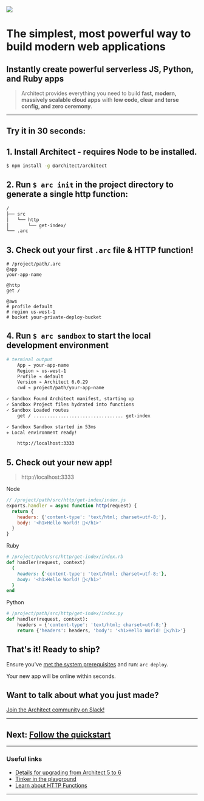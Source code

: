 <img src="/_static/architect-logo-500b@2x.png" id=main-logo>

# The simplest, most powerful way to build modern web applications

## Instantly create powerful serverless JS, Python, and Ruby apps

> Architect provides everything you need to build **fast, modern, massively scalable cloud apps** with **low code, clear and terse config, and zero ceremony**.

---

## Try it in 30 seconds:

## 1. Install Architect - requires Node to be installed.

```bash
$ npm install -g @architect/architect
```

## 2. Run `$ arc init` in the project directory to generate a single http function:

```bash
/
├── src
│   └── http
│       └── get-index/
└── .arc
```

## 3. Check out your first `.arc` file & HTTP function!

```arc
# /project/path/.arc
@app
your-app-name

@http
get /

@aws
# profile default
# region us-west-1
# bucket your-private-deploy-bucket
```

## 4. Run `$ arc sandbox` to start the local development environment

```bash
# terminal output
    App ⌁ your-app-name
    Region ⌁ us-west-1
    Profile ⌁ default
    Version ⌁ Architect 6.0.29
    cwd ⌁ project/path/your-app-name

✓ Sandbox Found Architect manifest, starting up
✓ Sandbox Project files hydrated into functions
✓ Sandbox Loaded routes
    get / ................................. get-index

✓ Sandbox Sandbox started in 53ms
✈︎ Local environment ready!

    http://localhost:3333
```
## 5. Check out your new app!

> http://localhost:3333

<!-- Add hello world here! -->

<section class="code-examples">

Node

```javascript
// /project/path/src/http/get-index/index.js
exports.handler = async function http(request) {
  return {
    headers: {'content-type': 'text/html; charset=utf-8;'},
    body: '<h1>Hello World! 🎉</h1>'
  }
}
```

Ruby

```ruby
# /project/path/src/http/get-index/index.rb
def handler(request, context)
  {
    headers: {'content-type': 'text/html; charset=utf-8;'},
    body: '<h1>Hello World! 🎉</h1>'
  }
end
```

Python

```python
# /project/path/src/http/get-index/index.py
def handler(request, context):
    headers = {'content-type': 'text/html; charset=utf-8;'}
    return {'headers': headers, 'body': '<h1>Hello World! 🎉</h1>'}
```

</section>


## That's it! Ready to ship?

Ensure you've [met the system prerequisites](/quickstart) and run: `arc deploy`.

Your new app will be online within seconds.


## Want to talk about what you just made?

[Join the Architect community on Slack!](https://join.slack.com/t/architecture-as-text/shared_invite/MjE2MzU4Nzg0NTY1LTE1MDA2NzgyMzYtODE2NzRkOGRmYw)

---
## Next: [Follow the quickstart](/quickstart)
---

### Useful links
- [Details for upgrading from Architect 5 to 6](/guides/upgrade)
- [Tinker in the playground](/playground)
- [Learn about HTTP Functions](/primitives/http)
---
